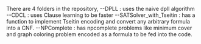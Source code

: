 There are 4 folders in the repository,
--DPLL : uses the naive dpll algorithm
--CDCL : uses Clause learning to be faster
--SATSolver_with_Tseitin : has a function to implement Tseitin encoding and convert any arbitrary formula into a CNF.
--NPComplete : has npcomplete problems like minimum cover and graph coloring problem encoded as a formula to be fed into the code.

